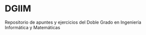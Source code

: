 # DGIIM
Repositorio de apuntes y ejercicios del Doble Grado en Ingeniería Informática y Matemáticas
